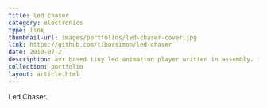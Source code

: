 ```yaml
---
title: led chaser
category: electronics
type: link
thumbnail-url: images/portfolios/led-chaser-cover.jpg
link: https://github.com/tiborsimon/led-chaser
date: 2010-07-2
description: avr based tiny led animation player written in assembly. flash based editor included.
collection: portfolio
layout: article.html
---
```


Led Chaser.
